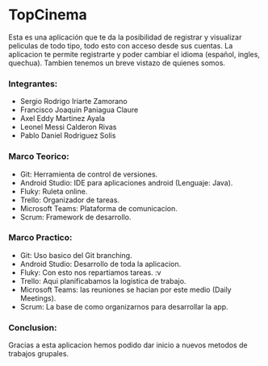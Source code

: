 # TopCinema

Esta es una aplicación que te da la posibilidad de registrar y visualizar peliculas de todo tipo, todo esto con acceso desde sus cuentas. La aplicacion te permite registrarte y poder cambiar el idioma (español, ingles, quechua). Tambien tenemos un breve vistazo de quienes somos.  

### Integrantes:

* Sergio Rodrigo Iriarte Zamorano
* Francisco Joaquin Paniagua Claure
* Axel Eddy Martinez Ayala
* Leonel Messi Calderon Rivas
* Pablo Daniel Rodriguez Solis

### Marco Teorico:

* Git: Herramienta de control de versiones.
* Android Studio: IDE para aplicaciones android (Lenguaje: Java).
* Fluky: Ruleta online.
* Trello: Organizador de tareas.
* Microsoft Teams: Plataforma de comunicacion.
* Scrum: Framework de desarrollo.

### Marco Practico:

* Git: Uso basico del Git branching.
* Android Studio: Desarrollo de toda la aplicacion. 
* Fluky: Con esto nos repartiamos tareas. :v 
* Trello: Aqui planificabamos la logistica de trabajo.
* Microsoft Teams: las reuniones se hacian por este medio (Daily Meetings).
* Scrum: La base de como organizarnos para desarrollar la app.

### Conclusion:
Gracias a esta aplicacion hemos podido dar inicio a nuevos metodos de trabajos grupales.

